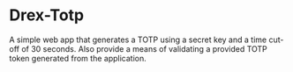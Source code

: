 # Drex-Totp
A simple web app that generates a TOTP using a secret key and a time cut-off of 30 seconds. Also provide a means of validating a provided TOTP token generated from the application.
